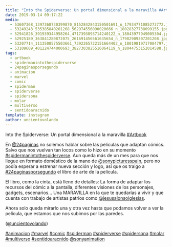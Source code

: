 ```yaml
---
title: "Into the Spiderverse: Un portal dimensional a la maravilla #Artbook"
date: 2019-03-14 09:17:22
media: 
  - 53607368_1397368730399870_8152842843150501691_n_17934771085273772.jpg
  - 53249243_535385840201268_562974556090020666_n_18028327738099155.jpg
  - 52941826_391939344958264_4717393893714240122_n_18043977949005304.jpg
  - 52925189_363841280872075_261691456561635654_n_17982909307201208.jpg
  - 53207714_1113508575503661_7392265722151664402_n_18019819717084797.jpg
  - 53109609_401224744000693_3827303825516064119_n_18044753152014588.jpg
tags: 
  - artbook
  - spidermanintothespiderverse
  - 24paginasporsegundo
  - animacion
  - marvel
  - comic
  - spiderman
  - spiderverse
  - spidersona
  - molar
  - multiverso
  - sentidoaracnido
template: instagram
author: uncientovolando
---
```


Into the Spiderverse: Un portal dimensional a la maravilla [#Artbook](/tags/artbook)


En [@24paginas](https://instagram.com/24paginas) no solemos hablar sobre las películas que adaptan cómics. Salvo que nos vuelvan tan locos como lo hizo en su momento [#spidermanintothespiderverse](/tags/spidermanintothespiderverse). Aun queda más de un mes para que nos llegue en formato doméstico de la mano de [@sonypicturesspain](https://instagram.com/sonypicturesspain), pero no podía esperar a estrenar nueva sección y logo, así que os traigo a [#24paginasporsegundo](/tags/24paginasporsegundo) el libro de arte de la película.


El libro, como la cinta, está lleno de detalles: La forma de adaptar los recursos del cómic a la pantalla, diferentes visiones de los personajes, gadgets, escenarios... Una MARAVILLA en la que te quedarías a vivir y que cuenta con trabajo de artistas patrios como [@jesusalonsoiglesias](https://instagram.com/jesusalonsoiglesias).


Ahora solo queda mirarlo una y otra vez hasta que podamos volver a ver la película, que estamos que nos subimos por las paredes.


([@uncientovolando](https://instagram.com/uncientovolando))






[#animacion](/tags/animacion) [#marvel](/tags/marvel) [#comic](/tags/comic) [#spiderman](/tags/spiderman) [#spiderverse](/tags/spiderverse) [#spidersona](/tags/spidersona) [#molar](/tags/molar) [#multiverso](/tags/multiverso) [#sentidoaracnido](/tags/sentidoaracnido) [@sonyanimation](https://instagram.com/sonyanimation)

